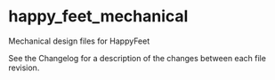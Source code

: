 # happy_feet_mechanical
Mechanical design files for HappyFeet

See the Changelog for a description of the changes between each file revision.
